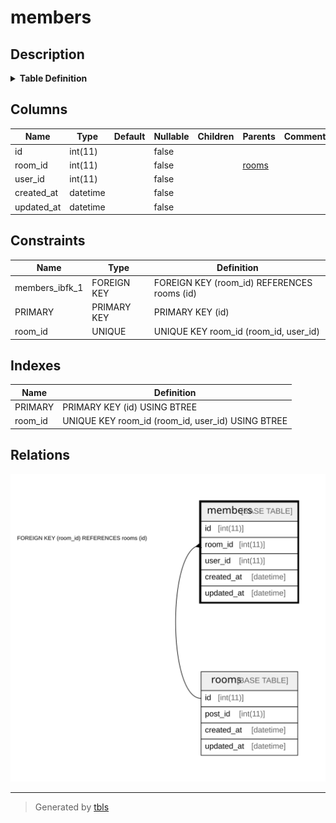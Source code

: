 # members

## Description

<details>
<summary><strong>Table Definition</strong></summary>

```sql
CREATE TABLE `members` (
  `id` int(11) NOT NULL AUTO_INCREMENT,
  `room_id` int(11) NOT NULL,
  `user_id` int(11) NOT NULL,
  `created_at` datetime NOT NULL,
  `updated_at` datetime NOT NULL,
  PRIMARY KEY (`id`),
  UNIQUE KEY `room_id` (`room_id`,`user_id`),
  CONSTRAINT `members_ibfk_1` FOREIGN KEY (`room_id`) REFERENCES `rooms` (`id`) ON DELETE CASCADE
) ENGINE=InnoDB DEFAULT CHARSET=utf8mb4 COLLATE=utf8mb4_unicode_ci
```

</details>

## Columns

| Name | Type | Default | Nullable | Children | Parents | Comment |
| ---- | ---- | ------- | -------- | -------- | ------- | ------- |
| id | int(11) |  | false |  |  |  |
| room_id | int(11) |  | false |  | [rooms](rooms.md) |  |
| user_id | int(11) |  | false |  |  |  |
| created_at | datetime |  | false |  |  |  |
| updated_at | datetime |  | false |  |  |  |

## Constraints

| Name | Type | Definition |
| ---- | ---- | ---------- |
| members_ibfk_1 | FOREIGN KEY | FOREIGN KEY (room_id) REFERENCES rooms (id) |
| PRIMARY | PRIMARY KEY | PRIMARY KEY (id) |
| room_id | UNIQUE | UNIQUE KEY room_id (room_id, user_id) |

## Indexes

| Name | Definition |
| ---- | ---------- |
| PRIMARY | PRIMARY KEY (id) USING BTREE |
| room_id | UNIQUE KEY room_id (room_id, user_id) USING BTREE |

## Relations

![er](members.svg)

---

> Generated by [tbls](https://github.com/k1LoW/tbls)
